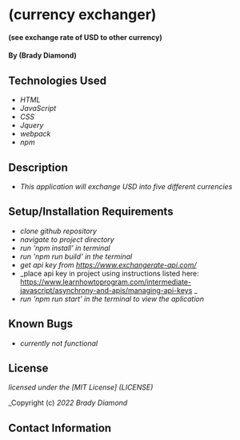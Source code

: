 # (currency exchanger)

#### (see exchange rate of USD to other currency)

#### By (Brady Diamond)

## Technologies Used

* _HTML_
* _JavaScript_
* _CSS_
* _Jquery_
* _webpack_
* _npm_

## Description

* _This application will exchange USD into five different currencies_

## Setup/Installation Requirements

* _clone github repository_
* _navigate to project directory_
* _run 'npm install' in terminal_
* _run 'npm run build' in the terminal_
* _get api key from https://www.exchangerate-api.com/_
* _place api key in project using instructions listed here: https://www.learnhowtoprogram.com/intermediate-javascript/asynchrony-and-apis/managing-api-keys _
* _run 'npm run start' in the terminal to view the aplication_

## Known Bugs

* _currently not functional_

## License
_licensed under the [MIT License] (LICENSE)_

_Copyright (c) _2022_ _Brady Diamond_ 
## Contact Information